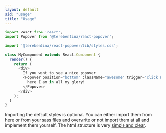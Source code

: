 ```yaml
---
layout: default
sid: "usage"
title: "Usage"
---
```


```javascript
import React from 'react';
import Popover from '@terebentina/react-popover';

import '@terebentina/react-popover/lib/styles.css';

class MyComponent extends React.Component {
  render() {
    return (
      <div>
        If you want to see a nice popover 
        <Popover position="bottom" className="awesome" trigger="click me">
          here I am in all my glory!
        </Popover>
      </div>
    );
  }
}
```

Importing the default styles is optional. 
You can either import them from here or from your sass files and overwrite or not import them at all and implement them yourself. 
The html structure is very [simple and clear](#htmlstruct).
